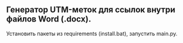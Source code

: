 ## Генератор UTM-меток для ссылок внутри файлов Word (.docx).
Установить пакеты из requirements (install.bat), запустить main.py.

